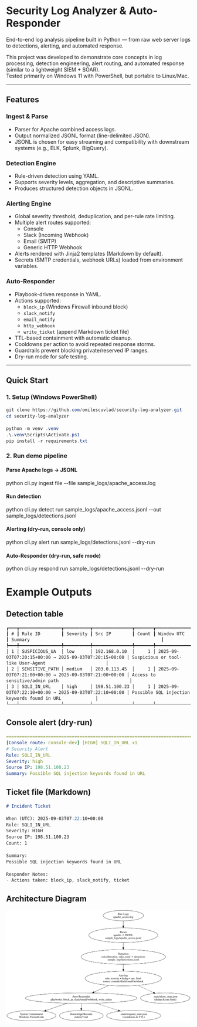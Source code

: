 # Security Log Analyzer & Auto-Responder

End-to-end log analysis pipeline built in Python — from raw web server logs to detections, alerting, and automated response.

This project was developed to demonstrate core concepts in log processing, detection engineering, alert routing, and automated response (similar to a lightweight SIEM + SOAR).  
Tested primarily on Windows 11 with PowerShell, but portable to Linux/Mac.

---

## Features

### Ingest & Parse
- Parser for Apache combined access logs.
- Output normalized JSONL format (line-delimited JSON).
- JSONL is chosen for easy streaming and compatibility with downstream systems (e.g., ELK, Splunk, BigQuery).

### Detection Engine
- Rule-driven detection using YAML.
- Supports severity levels, aggregation, and descriptive summaries.
- Produces structured detection objects in JSONL.

### Alerting Engine
- Global severity threshold, deduplication, and per-rule rate limiting.
- Multiple alert routes supported:
  - Console
  - Slack (Incoming Webhook)
  - Email (SMTP)
  - Generic HTTP Webhook
- Alerts rendered with Jinja2 templates (Markdown by default).
- Secrets (SMTP credentials, webhook URLs) loaded from environment variables.

### Auto-Responder
- Playbook-driven response in YAML.
- Actions supported:
  - `block_ip` (Windows Firewall inbound block)
  - `slack_notify`
  - `email_notify`
  - `http_webhook`
  - `write_ticket` (append Markdown ticket file)
- TTL-based containment with automatic cleanup.
- Cooldowns per action to avoid repeated response storms.
- Guardrails prevent blocking private/reserved IP ranges.
- Dry-run mode for safe testing.

---

## Quick Start

### 1. Setup (Windows PowerShell)
```powershell
git clone https://github.com/omilescuvlad/security-log-analyzer.git
cd security-log-analyzer

python -m venv .venv
.\.venv\Scripts\Activate.ps1
pip install -r requirements.txt
```

### 2. Run demo pipeline

#### Parse Apache logs -> JSONL
python cli.py ingest file --file sample_logs/apache_access.log

#### Run detection
python cli.py detect run sample_logs/apache_access.jsonl --out sample_logs/detections.jsonl

#### Alerting (dry-run, console only)
python cli.py alert run sample_logs/detections.jsonl --dry-run

#### Auto-Responder (dry-run, safe mode)
python cli.py respond run sample_logs/detections.jsonl --dry-run

# Example Outputs

## Detection table

```pysql
┏━━━┳━━━━━━━━━━━━━━━━┳━━━━━━━━━━┳━━━━━━━━━━━━━━━┳━━━━━━━┳━━━━━━━━━━━━━━━━━━━━━━━━━━━━━━━━━━━━━━━━━━━━━━━━━━━━━━━┳━━━━━━━━━━━━━━━━━━━━━━━━━━━━━━━━━━━━━━━━━━━━━━━━━━━━━━━━━━┓
┃ # ┃ Rule ID        ┃ Severity ┃ Src IP        ┃ Count ┃ Window UTC                                            ┃ Summary                                                  ┃
┡━━━╇━━━━━━━━━━━━━━━━╇━━━━━━━━━━╇━━━━━━━━━━━━━━━╇━━━━━━━╇━━━━━━━━━━━━━━━━━━━━━━━━━━━━━━━━━━━━━━━━━━━━━━━━━━━━━━━╇━━━━━━━━━━━━━━━━━━━━━━━━━━━━━━━━━━━━━━━━━━━━━━━━━━━━━━━━━━┩
│ 1 │ SUSPICIOUS_UA  │ low      │ 192.168.0.10  │     1 │ 2025-09-03T07:20:15+00:00 → 2025-09-03T07:20:15+00:00 │ Suspicious or tool-like User-Agent                       │
│ 2 │ SENSITIVE_PATH │ medium   │ 203.0.113.45  │     1 │ 2025-09-03T07:21:00+00:00 → 2025-09-03T07:21:00+00:00 │ Access to sensitive/admin path                           │
│ 3 │ SQLI_IN_URL    │ high     │ 198.51.100.23 │     1 │ 2025-09-03T07:22:10+00:00 → 2025-09-03T07:22:10+00:00 │ Possible SQL injection keywords found in URL             │
└───┴────────────────┴──────────┴───────────────┴───────┴───────────────────────────────────────────────────────┴──────────────────────────────────────────────────────────┘
```

## Console alert (dry-run)

```yaml
================================================================================
[Console route: console-dev] [HIGH] SQLI_IN_URL x1
# Security Alert
Rule: SQLI_IN_URL
Severity: high
Source IP: 198.51.100.23
Summary: Possible SQL injection keywords found in URL
```

## Ticket file (Markdown)

```markdown
# Incident Ticket

When (UTC): 2025-09-03T07:22:10+00:00
Rule: SQLI_IN_URL
Severity: HIGH
Source IP: 198.51.100.23
Count: 1

Summary:
Possible SQL injection keywords found in URL

Responder Notes:
- Actions taken: block_ip, slack_notify, ticket
```

## Architecture Diagram

![Architecture](docs/architecture.svg)




